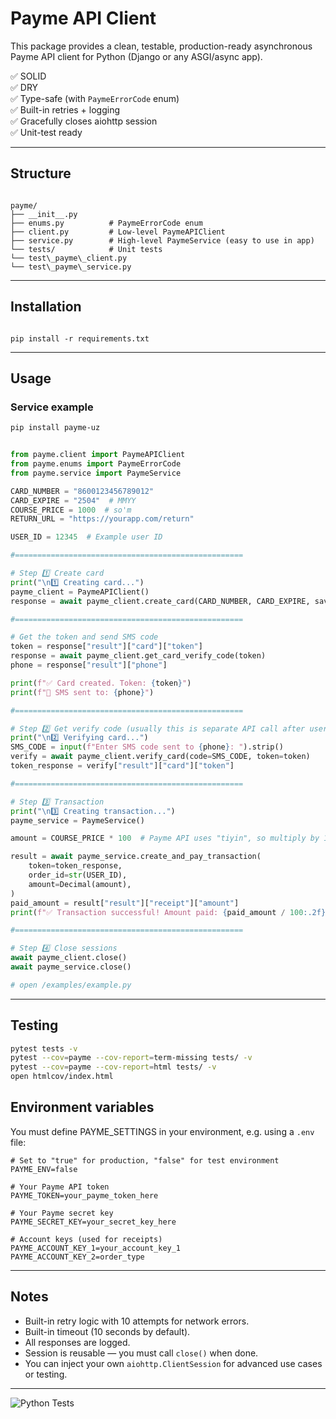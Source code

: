 # Payme API Client

This package provides a clean, testable, production-ready asynchronous Payme API client for Python (Django or any ASGI/async app).

✅ SOLID  
✅ DRY  
✅ Type-safe (with `PaymeErrorCode` enum)  
✅ Built-in retries + logging  
✅ Gracefully closes aiohttp session  
✅ Unit-test ready

---

## Structure
```

payme/
├── __init__.py
├── enums.py          # PaymeErrorCode enum
├── client.py         # Low-level PaymeAPIClient
├── service.py        # High-level PaymeService (easy to use in app)
└── tests/            # Unit tests
└── test\_payme\_client.py
└── test\_payme\_service.py

```

---

## Installation

```

pip install -r requirements.txt

```

---

## Usage

### Service example

```bash
pip install payme-uz
```

```python

from payme.client import PaymeAPIClient
from payme.enums import PaymeErrorCode
from payme.service import PaymeService

CARD_NUMBER = "8600123456789012"
CARD_EXPIRE = "2504"  # MMYY
COURSE_PRICE = 1000  # so'm
RETURN_URL = "https://yourapp.com/return"

USER_ID = 12345  # Example user ID

#===================================================

# Step 1️⃣ Create card
print("\n1️⃣ Creating card...")
payme_client = PaymeAPIClient()
response = await payme_client.create_card(CARD_NUMBER, CARD_EXPIRE, save=False)

#===================================================

# Get the token and send SMS code
token = response["result"]["card"]["token"]
response = await payme_client.get_card_verify_code(token)
phone = response["result"]["phone"]

print(f"✅ Card created. Token: {token}")
print(f"📲 SMS sent to: {phone}")

#===================================================

# Step 2️⃣ Get verify code (usually this is separate API call after user submits SMS code)
print("\n2️⃣ Verifying card...")
SMS_CODE = input(f"Enter SMS code sent to {phone}: ").strip()
verify = await payme_client.verify_card(code=SMS_CODE, token=token)
token_response = verify["result"]["card"]["token"]

#===================================================

# Step 3️⃣ Transaction
print("\n3️⃣ Creating transaction...")
payme_service = PaymeService()

amount = COURSE_PRICE * 100  # Payme API uses "tiyin", so multiply by 100

result = await payme_service.create_and_pay_transaction(
    token=token_response,
    order_id=str(USER_ID),
    amount=Decimal(amount),
)
paid_amount = result["result"]["receipt"]["amount"]
print(f"✅ Transaction successful! Amount paid: {paid_amount / 100:.2f} so'm")

#===================================================

# Step 4️⃣ Close sessions
await payme_client.close()
await payme_service.close()

# open /examples/example.py

```

---

## Testing

```bash
pytest tests -v
pytest --cov=payme --cov-report=term-missing tests/ -v
pytest --cov=payme --cov-report=html tests/ -v
open htmlcov/index.html

```

## Environment variables

You must define PAYME_SETTINGS in your environment, e.g. using a `.env` file:

```.env
# Set to "true" for production, "false" for test environment
PAYME_ENV=false

# Your Payme API token
PAYME_TOKEN=your_payme_token_here

# Your Payme secret key
PAYME_SECRET_KEY=your_secret_key_here

# Account keys (used for receipts)
PAYME_ACCOUNT_KEY_1=your_account_key_1
PAYME_ACCOUNT_KEY_2=order_type

```

---

## Notes

* Built-in retry logic with 10 attempts for network errors.
* Built-in timeout (10 seconds by default).
* All responses are logged.
* Session is reusable — you must call `close()` when done.
* You can inject your own `aiohttp.ClientSession` for advanced use cases or testing.

---

![Python Tests](https://github.com/firdavsdev/payme-client/actions/workflows/python-tests.yml/badge.svg)
